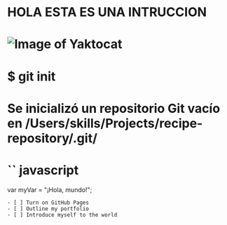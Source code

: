 # HOLA ESTA ES UNA INTRUCCION 
# ![Image of Yaktocat](https://octodex.github.com/images/yaktocat.png)
# $ git init
# Se inicializó un repositorio Git vacío en /Users/skills/Projects/recipe-repository/.git/
# `` javascript
var myVar = "¡Hola, mundo!";
```
- [ ] Turn on GitHub Pages
- [ ] Outline my portfolio
- [ ] Introduce myself to the world

